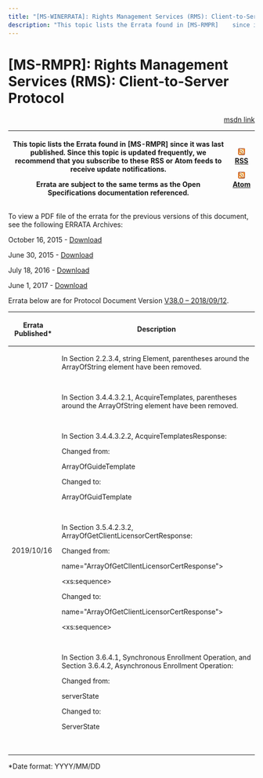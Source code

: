 ```yaml
---
title: "[MS-WINERRATA]: Rights Management Services (RMS): Client-to-Server Protocol"
description: "This topic lists the Errata found in [MS-RMPR]    since it was last published. Since this topic is updated frequently, we    recommend that you"
---
```


# [MS-RMPR]: Rights Management Services (RMS): Client-to-Server Protocol

<p align="right"><a href="https://msdn.microsoft.com/en-us/library/a2150412-885c-487b-8cd6-2778c9166c40">msdn link</a></p>
<p> </p>

<table>
 <thead>
  <tr>
   <th>
   <p>This topic lists the Errata found in [MS-RMPR]
   since it was last published. Since this topic is updated frequently, we
   recommend that you subscribe to these RSS or Atom feeds to receive update
   notifications.</p>
   <p>Errata are subject to the same terms as the
   Open Specifications documentation referenced.</p>
   </th>
   <th>
   <p><img id="Picture 95" src="MS-WINERRATA_files/image001.png"><span><a href="http://blogs.msdn.com/b/protocol_content_errata/rss.aspx">RSS</a></span>
   </p>
   <p><img id="Picture 94" src="MS-WINERRATA_files/image001.png"><span><a href="http://blogs.msdn.com/b/protocol_content_errata/atom.aspx">Atom</a></span>
   </p>
   <p> </p>
   </th>
  </tr>
 </thead>
</table>

<p>To view a PDF file of the errata for the previous versions
of this document, see the following ERRATA Archives:</p>

<p>October 16, 2015 - <span><a href="http://go.microsoft.com/fwlink/?LinkID=690377">Download</a></span></p>

<p>June 30, 2015 - <span><a href="http://go.microsoft.com/fwlink/?LinkId=617579">Download</a></span></p>

<p>July 18, 2016 - <span><a href="http://go.microsoft.com/fwlink/?LinkId=822549">Download</a></span></p>

<p>June 1, 2017 - <span><a href="https://winprotocoldoc.blob.core.windows.net/productionwindowsarchives/MS-WINERRATA/%5bMS-WINERRATA%5d-170601.pdf">Download</a></span></p>

<p>Errata below are for Protocol Document Version <span><a href="https://docs.microsoft.com/en-us/openspecs/windows_protocols/ms-rmpr/d8ed4b1e-e605-4668-b173-6312cba6977e">V38.0
– 2018/09/12</a></span>.</p>

<table><thead>
  <tr>
   <th>
   <p>Errata Published*</p>
   </th>
   <th>
   <p>Description</p>
   </th>
  </tr>
 </thead><tbody><tr>
  <td>
  <p>2019/10/16</p>
  </td>
  <td>
  <p>In Section 2.2.3.4, string Element&#8203;, parentheses
  around the ArrayOfString element have been removed.&#8203;</p>
  <p>&#8203;</p>
  <p>In Section 3.4.4.3.2.1, AcquireTemplates&#8203;,
  parentheses around the ArrayOfString element have been removed.&#8203;</p>
  <p>&#8203;</p>
  <p>In Section 3.4.4.3.2.2,
  AcquireTemplatesResponse&#8203;:</p>
  <p> </p>
  <p>Changed from:</p>
  <p> </p>
  <p>ArrayOfGuideTemplate &#8203;</p>
  <p> </p>
  <p>Changed to:&#8203;</p>
  <p> </p>
  <p>ArrayOfGuidTemplate&#8203;</p>
  <p>&#8203;</p>
  <p>In Section 3.5.4.2.3.2,
  ArrayOfGetClientLicensorCertResponse&#8203;:</p>
  <p> </p>
  <p>Changed from:&#8203;</p>
  <p> </p>
  <p>name=&quot;ArrayOfGetClIentLicensorCertResponse&quot;&gt;&#8203;</p>
  <p>  &lt;xs:sequence&gt;&#8203;</p>
  <p> </p>
  <p>Changed to:&#8203;</p>
  <p> </p>
  <p>name=&quot;ArrayOfGetClientLicensorCertResponse&quot;&gt;&#8203;</p>
  <p>  &lt;xs:sequence&gt;&#8203;</p>
  <p>&#8203;</p>
  <p>In Section 3.6.4.1, Synchronous Enrollment
  Operation&#8203;, and Section 3.6.4.2, Asynchronous Enrollment
  Operation&#8203;:</p>
  <p> </p>
  <p>Changed from:&#8203;</p>
  <p> </p>
  <p>serverState</p>
  <p> </p>
  <p>Changed to:&#8203;</p>
  <p> </p>
  <p>ServerState</p>
  <p>&#8203;</p>
  </td>
 </tr></tbody></table>

<p>*Date format: YYYY/MM/DD</p>


                